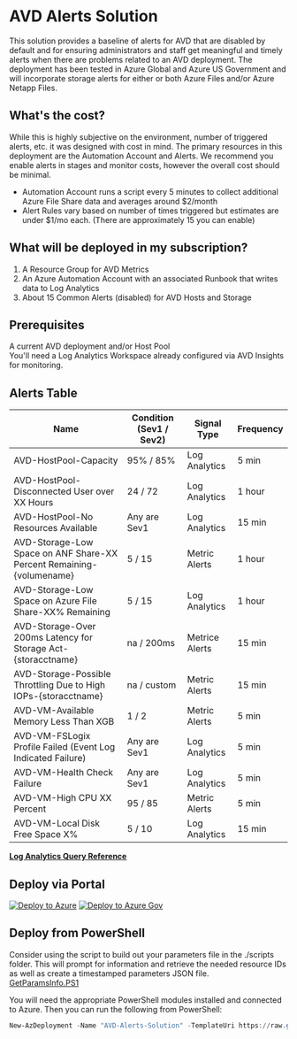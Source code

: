 # AVD Alerts Solution
This solution provides a baseline of alerts for AVD that are disabled by default and for ensuring administrators and staff get meaningful and timely alerts when there are problems related to an AVD deployment. The deployment has been tested in Azure Global and Azure US Government and will incorporate storage alerts for either or both Azure Files and/or Azure Netapp Files.

## What's the cost?
While this is highly subjective on the environment, number of triggered alerts, etc. it was designed with cost in mind. The primary resources in this deployment are the Automation Account and Alerts. We recommend you enable alerts in stages and monitor costs, however the overall cost should be minimal.  
- Automation Account runs a script every 5 minutes to collect additional Azure File Share data and averages around $2/month
- Alert Rules vary based on number of times triggered but estimates are under $1/mo each. (There are approximately 15 you can enable)

## What will be deployed in my subscription?
1. A Resource Group for AVD Metrics
2. An Azure Automation Account with an associated Runbook that writes data to Log Analytics
3. About 15 Common Alerts (disabled) for AVD Hosts and Storage

## Prerequisites
A current AVD deployment and/or Host Pool  
You'll need a Log Analytics Workspace already configured via AVD Insights for monitoring.  

## Alerts Table

| Name                                                              | Condition (Sev1 / Sev2) |  Signal Type |  Frequency   |  
|---                                                                |---                      |---           |---           |  
| AVD-HostPool-Capacity                                             | 95% / 85%          | Log Analytics  |  5 min       |
| AVD-HostPool-Disconnected User over XX Hours                      | 24 / 72               | Log Analytics  |  1 hour      |
| AVD-HostPool-No Resources Available                               | Any are Sev1          | Log Analytics |  15 min      |
| AVD-Storage-Low Space on ANF Share-XX Percent Remaining-{volumename}| 5 / 15               | Metric Alerts |   1 hour      |
| AVD-Storage-Low Space on Azure File Share-XX% Remaining           | 5 / 15                | Log Analytics  |   1 hour     |
| AVD-Storage-Over 200ms Latency for Storage Act-{storacctname}     | na / 200ms            | Metrice Alerts |  15 min     |
| AVD-Storage-Possible Throttling Due to High IOPs-{storacctname}   | na / custom          | Metric Alerts | 15 min        |
| AVD-VM-Available Memory Less Than XGB                             | 1 / 2                 | Metric Alerts | 5 min         |
| AVD-VM-FSLogix Profile Failed (Event Log Indicated Failure)       | Any are Sev1          | Log Analytics | 5 min         |
| AVD-VM-Health Check Failure                                       | Any are Sev1          | Log Analytics | 5 min         |
| AVD-VM-High CPU XX Percent                                        | 95 / 85               | Metric Alerts | 5 min         |
| AVD-VM-Local Disk Free Space X%                                   | 5 / 10                | Log Analytics | 15 min        |

[**Log Analytics Query Reference**](AlertQueryReference.md)

## Deploy via Portal

[![Deploy to Azure](https://aka.ms/deploytoazurebutton)](https://portal.azure.com/#create/Microsoft.Template/uri/https%3A%2F%2Fraw.githubusercontent.com%2FJCoreMS%2FAVDAlerts%2Fmain%2Fsolution.json)
[![Deploy to Azure Gov](https://aka.ms/deploytoazuregovbutton)](https://portal.azure.us/#create/Microsoft.Template/uri/https%3A%2F%2Fraw.githubusercontent.com%2FJCoreMS%2FAVDAlerts%2Fmain%2Fsolution.json)

## Deploy from PowerShell
Consider using the script to build out your parameters file in the ./scripts folder. This will prompt for information and retrieve the needed resource IDs as well as create a timestamped parameters JSON file.  
[GetParamsInfo.PS1](./scripts/GetParamsInfo.ps1)

You will need the appropriate PowerShell modules installed and connected to Azure.  Then you can run the following from PowerShell:  
```PowerShell
New-AzDeployment -Name "AVD-Alerts-Solution" -TemplateUri https://raw.githubusercontent.com/JCoreMS/AVDAlerts/main/solution.json -TemplateParameterFile <YourParametersFile> -Location <region>
```
